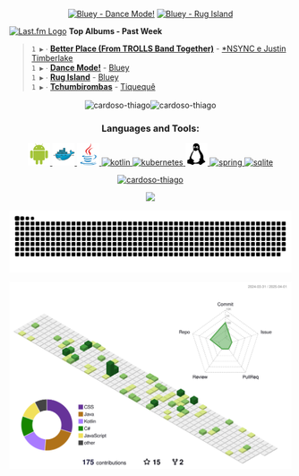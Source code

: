 <!-- lastfm -->
<p align="center"><a href="https://www.last.fm/music/Bluey/Dance+Mode!"><img src="https://lastfm.freetls.fastly.net/i/u/64s/c718e6a741403ac46d45b7195e52b826.jpg" title="Bluey - Dance Mode!"></a> <a href="https://www.last.fm/music/Bluey/Rug+Island"><img src="https://lastfm.freetls.fastly.net/i/u/64s/215fd9f8ffd45a0d76036b6b56e35acc.jpg" title="Bluey - Rug Island"></a> </p>

<!--START_LASTFM_ALBUMS:{"period": "7day", "rows": 10}-->
<a href="https://last.fm" target="_blank"><img src="https://user-images.githubusercontent.com/17434202/215290617-e793598d-d7c9-428f-9975-156db1ba89cc.svg" alt="Last.fm Logo" width="18" height="13"/></a> **Top Albums - Past Week**

> `1 ▶️` ∙ **[Better Place (From TROLLS Band Together)](https://www.last.fm/music/*NSYNC+e+Justin+Timberlake/Better+Place+(From+TROLLS+Band+Together))** - [*NSYNC e Justin Timberlake](https://www.last.fm/music/*NSYNC+e+Justin+Timberlake)<br/>
> `1 ▶️` ∙ **[Dance Mode!](https://www.last.fm/music/Bluey/Dance+Mode!)** - [Bluey](https://www.last.fm/music/Bluey)<br/>
> `1 ▶️` ∙ **[Rug Island](https://www.last.fm/music/Bluey/Rug+Island)** - [Bluey](https://www.last.fm/music/Bluey)<br/>
> `1 ▶️` ∙ **[Tchumbirombas](https://www.last.fm/music/Tiquequ%C3%AA/Tchumbirombas)** - [Tiquequê](https://www.last.fm/music/Tiquequ%C3%AA)<br/>
<!--END_LASTFM_ALBUMS-->

<p align="center"><img align="center" src="https://github-readme-stats-nine-kohl.vercel.app/api?username=cardoso-thiago&show_icons=true&locale=en&theme=gotham&hide=issues,contribs" alt="cardoso-thiago" /><img align="center" src="https://github-readme-stats-nine-kohl.vercel.app/api/top-langs?username=cardoso-thiago&show_icons=true&locale=en&layout=compact&theme=gotham" alt="cardoso-thiago" /></p>

<h3 align="center">Languages and Tools:</h3>
<p align="center"> <a href="https://developer.android.com" target="_blank"> <img src="https://github.com/devicons/devicon/blob/master/icons/android/android-original.svg" alt="android" width="40" height="40"/> </a> <a href="https://www.docker.com/" target="_blank"> <img src="https://github.com/devicons/devicon/blob/master/icons/docker/docker-original.svg" alt="docker" width="40" height="40"/> </a> <a href="https://www.java.com" target="_blank"> <img src="https://github.com/devicons/devicon/blob/master/icons/java/java-original.svg" alt="java" width="40" height="40"/> </a> <a href="https://kotlinlang.org" target="_blank"> <img src="https://www.vectorlogo.zone/logos/kotlinlang/kotlinlang-icon.svg" alt="kotlin" width="40" height="40"/> </a> <a href="https://kubernetes.io" target="_blank"> <img src="https://www.vectorlogo.zone/logos/kubernetes/kubernetes-icon.svg" alt="kubernetes" width="40" height="40"/> </a> <a href="https://www.linux.org/" target="_blank"> <img src="https://github.com/devicons/devicon/blob/master/icons/linux/linux-plain.svg" alt="linux" width="40" height="40"/> </a> <a href="https://spring.io/" target="_blank"> <img src="https://www.vectorlogo.zone/logos/springio/springio-icon.svg" alt="spring" width="40" height="40"/> </a> <a href="https://www.sqlite.org/" target="_blank"> <img src="https://www.vectorlogo.zone/logos/sqlite/sqlite-icon.svg" alt="sqlite" width="40" height="40"/> </a> </p>

<p align="center"> <a href="https://github.com/ryo-ma/github-profile-trophy"><img src="https://github-profile-trophy.vercel.app/?username=cardoso-thiago&column=7" alt="cardoso-thiago" /></a> </p>

<!--START_SECTION:comicstrip-->
<p align="center">
 <a href="https://xkcd.com/">
 <img src="https://imgs.xkcd.com/comics/orogeny.png" />
</a>
</p>
<!--END_SECTION:comicstrip-->

![](https://github.com/cardoso-thiago/cardoso-thiago/raw/output/github-snake.svg)

![](profile-3d-contrib/profile-green-animate.svg)
